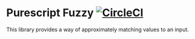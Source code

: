 # Purescript Fuzzy [![CircleCI](https://circleci.com/gh/citizennet/purescript-fuzzy.svg?style=badge)](https://circleci.com/gh/citizennet/purescript-fuzzy)
This library provides a way of approximately matching values to an input.
